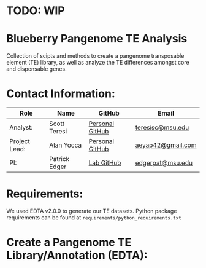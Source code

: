 # TODO: WIP
# Blueberry Pangenome TE Analysis
Collection of scipts and methods to create a pangenome transposable element (TE) library, as well as analyze the TE differences amongst core and dispensable genes.

# Contact Information:
| Role          | Name          | GitHub                                                  | Email              |
|---------------|---------------|---------------------------------------------------------|--------------------|
| Analyst: | Scott Teresi  | [Personal GitHub](https://github.com/sjteresi) | <teresisc@msu.edu> |
| Project Lead: | Alan Yocca  | [Personal GitHub](https://github.com/aeyocca) | <aeyap42@gmail.com> |
| PI: | Patrick Edger | [Lab GitHub](https://github.com/EdgerLab) | <edgerpat@msu.edu> |

# Requirements:
We used EDTA v2.0.0 to generate our TE datasets.
Python package requirements can be found at `requirements/python_requirements.txt`

# Create a Pangenome TE Library/Annotation (EDTA):

